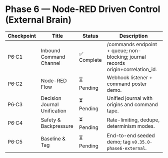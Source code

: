 # Phase 6 — Node-RED Driven Control (External Brain)

| Checkpoint | Title | Status | Description |
|-------------|--------|---------|-------------|
| P6·C1 | Inbound Command Channel | ✅ Complete | /commands endpoint + queue; non-blocking; journal records origin+correlation_id. |
| P6·C2 | Node-RED Flow | ⏳ Pending | Webhook listener + command poster demo. |
| P6·C3 | Decision Journal Unification | ⏳ Pending | Unified journal with origins and command tape. |
| P6·C4 | Safety & Backpressure | ⏳ Pending | Rate-limiting, dedupe, determinism modes. |
| P6·C5 | Baseline & Tag | ⏳ Pending | End-to-end seeded demo; tag `v0.35.0-phase6-external`. |
